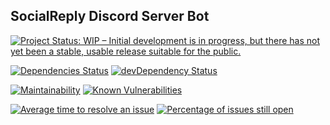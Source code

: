 SocialReply Discord Server Bot
---
[![Project Status: WIP – Initial development is in progress, but there has not yet been a stable, usable release suitable for the public.](https://www.repostatus.org/badges/latest/wip.svg)](https://www.repostatus.org/#wip)


[![Dependencies Status](https://david-dm.org/knrcs/Socialreply.svg)](https://david-dm.org/knrcs/Socialreply)
[![devDependency Status](https://david-dm.org/knrcs/Socialreply/dev-status.svg)](https://david-dm.org/Knrcs/Socialreply?type=dev)

[![Maintainability](https://api.codeclimate.com/v1/badges/16dcc97c51527e2f04bc/maintainability)](https://codeclimate.com/github/Knrcs/Socialreply/maintainability)
[![Known Vulnerabilities](https://snyk.io/test/github/knrcs/Socialreply/badge.svg)](https://snyk.io/test/github/knrcs/Socialreply)

[![Average time to resolve an issue](http://isitmaintained.com/badge/resolution/knrcs/socialreply.svg)](http://isitmaintained.com/project/knrcs/socialreply "Average time to resolve an issue")
[![Percentage of issues still open](http://isitmaintained.com/badge/open/knrcs/socialreply.svg)](http://isitmaintained.com/project/knrcs/socialreply "Percentage of issues still open")
